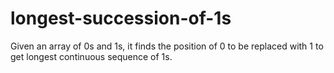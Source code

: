 # longest-succession-of-1s
Given an array of 0s and 1s, it finds the position of 0 to be replaced with 1 to get longest continuous sequence of 1s.
